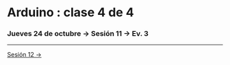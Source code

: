 # Arduino : clase 4 de 4

### Jueves 24 de octubre → Sesión 11 → Ev. 3

-----------

[Sesión 12 →](https://github.com/profesorfaco/AUD5V0010-2019-2/tree/gh-pages/sesion-12)
